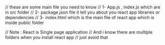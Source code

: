 // these are some main file you need to know
// 1- App.js , index.js which are in src folder
// 2- package.json file it tell you about you react app libraries or dependencies
// 3- index.html which is the main file of react app which is inside public folder



// Note : React is Single page application
// And i know there are multiple folders when you install react app 
// just avoid that 

